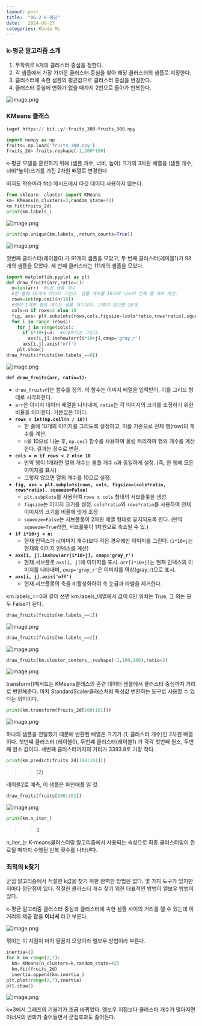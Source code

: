 ```yaml
---
layout: post
title:  "06-2 k-평균"
date:   2024-08-27 
categories: Khuda ML
---
```


### k-평균 알고리즘 소개

1. 무작위로 k개의 클러스터 중심을 정한다.
2. 각 샘플에서 가장 가까운 클러스터 중심을 찾아 해당 클러스터의 샘플로 지정한다.
3. 클러스터에 속한 샘플의 평균값으로 클러스터 중심을 변경한다.
4. 클러스터 중심에 변화가 없을 때까지 2번으로 돌아가 반복한다.

![image.png](https://prod-files-secure.s3.us-west-2.amazonaws.com/7af498a2-beb6-449d-a194-c4c8afcd1e0a/0386ac96-77e9-4c28-85da-bcca3e49696a/image.png)

### KMeans 클래스

```python
iwget https:// bit.;y/-fruits_300-fruits_300.npy

import numpy as np
fruits= np.load('fruits_300.npy')
fruits_2d= fruits.reshape(-1,100*100)
```

k-평균 모델을 훈련하기 위해 (샘플 개수, 너비, 높이) 크기의 3차원 배열을 (샘플 개수, 너비*높이)크기를 가진 2차원 배열로 변경한다

비지도 학습이라 fit() 메서드에서 타깃 데이터 사용하지 않는다.

```python
from sklearn. cluster import KMeans 
km= KMeans(n_clusters=3,random_state=42)
km.fit(fruits_2d)
print(km.labels_)
```

![image.png](https://prod-files-secure.s3.us-west-2.amazonaws.com/7af498a2-beb6-449d-a194-c4c8afcd1e0a/b0c8fd43-5292-4ab1-9f82-dca83fcde0b5/image.png)

```python
print(np.unique(km.labels_,return_counts=True))
```

![image.png](https://prod-files-secure.s3.us-west-2.amazonaws.com/7af498a2-beb6-449d-a194-c4c8afcd1e0a/955c2f36-b139-4af3-9fa9-798ee964a358/image.png)

첫번째 클러스터(레이블0) 가 91개의 샘플을 모았고, 두 번째 클러스터(레이블1)가 98개의 샘플을 모았다. 세 번째 클러스터는 111개의 샘플을 모았다.

```python
import matplotlib.pyplot as plt
def draw_fruits(arr,ratio=1):
  n=len(arr)  #n은 샘플 개수
  #한 줄에 10개씩 이미지 그린다. 샘플 개수를 10으로 나누어 전체 행 개수 계산.
  rows=int(np.ceil(n/10))
  #행이 1개면 열의 개수는 샘플 개수이다. 그렇지 않으면 10개.
  cols=n if rows<2 else 10
  fig, axs= plt.subplots(rows,cols,figsize=(cols*ratio,rows*ratio),squeeze=False)
  for i in range (rows):
    for j in range(cols):
      if i*10+j<n:  #n개까지만 그린다.
        axs[i,j].imshow(arr[i*10+j],cmap='gray_r')
      axs[i,j].axis('off')
    plt.show()
draw_fruits(fruits[km.labels_==0])
```

![image.png](https://prod-files-secure.s3.us-west-2.amazonaws.com/7af498a2-beb6-449d-a194-c4c8afcd1e0a/3f184e65-0583-4ee2-b20b-4e673b9b980e/image.png)

**`def draw_fruits(arr, ratio=1):`**

- `draw_fruits`라는 함수를 정의. 이 함수는 이미지 배열을 입력받아, 이를 그리드 형태로 시각화한다.
- `arr`은 이미지 데이터 배열을 나타내며, `ratio`는 각 이미지의 크기를 조정하기 위한 비율을 의미한다. 기본값은 1이다.
- **`rows = int(np.ceil(n / 10))`**
    - 한 줄에 10개의 이미지를 그리도록 설정하고, 이를 기준으로 전체 행(row)의 개수를 계산.
    - `n`을 10으로 나눈 후, `np.ceil` 함수를 사용하여 올림 처리하여 행의 개수를 계산한다. 결과는 정수로 변환.
- **`cols = n if rows < 2 else 10`**
    - 만약 행이 1개라면 열의 개수는 샘플 개수 `n`과 동일하게 설정. (즉, 한 행에 모든 이미지를 표시)
    - 그렇지 않으면 열의 개수를 10으로 설정.
- **`fig, axs = plt.subplots(rows, cols, figsize=(cols*ratio, rows*ratio), squeeze=False)`**
    - `plt.subplots`를 사용하여 `rows x cols` 형태의 서브플롯을 생성
    - `figsize`는 이미지 크기를 설정. `cols*ratio`와 `rows*ratio`를 사용하여 전체 이미지의 크기를 비율에 맞게 조정
    - `squeeze=False`는 서브플롯이 2차원 배열 형태로 유지되도록 한다. (만약 `squeeze=True`라면, 서브플롯이 1차원으로 축소될 수 있.)
- **`if i*10+j < n:`**
    - 현재 인덱스가 `n`(이미지 개수)보다 작은 경우에만 이미지를 그린다. (`i*10+j`는 현재의 이미지 인덱스를 계산)
- **`axs[i, j].imshow(arr[i*10+j], cmap='gray_r')`**
    - 현재 서브플롯 `axs[i, j]`에 이미지를 표시. `arr[i*10+j]`는 현재 인덱스의 이미지를 나타내며, `cmap='gray_r'`은 이미지를 역상(gray_r)으로 표시.
- **`axs[i, j].axis('off')`**
    - 현재 서브플롯의 축을 비활성화하여 축 눈금과 라벨을 제거한다.

km.labels_==0과 같이 쓰면 km.labels_배열에서 값이 0인 위치는 True, 그 외는 모두 False가 된다. 

```python
draw_fruits(fruits[km.labels_==1])
```

![image.png](https://prod-files-secure.s3.us-west-2.amazonaws.com/7af498a2-beb6-449d-a194-c4c8afcd1e0a/ad33d548-6fcf-4f61-a998-973476c594c4/image.png)

```python
draw_fruits(fruits[km.labels_==2])
```

![image.png](https://prod-files-secure.s3.us-west-2.amazonaws.com/7af498a2-beb6-449d-a194-c4c8afcd1e0a/0ac33048-43fb-438d-95dc-a986767c7c3d/image.png)

```python
draw_fruits(km.cluster_centers_.reshape(-1,100,100),ratio=3)
```

![image.png](https://prod-files-secure.s3.us-west-2.amazonaws.com/7af498a2-beb6-449d-a194-c4c8afcd1e0a/2009391e-abf1-4942-821d-18b10d2db164/image.png)

transform()메서드는 KMeans클래스의 훈련 데이터 샘플에서 클러스터 중심까지 거리로 변환해준다. 마치 StandardScaler클래스처럼 특성값 변환하는 도구로 사용할 수 있다는 의미이다.

```python
print(km.transform(fruits_2d[100:101]))
```

![image.png](https://prod-files-secure.s3.us-west-2.amazonaws.com/7af498a2-beb6-449d-a194-c4c8afcd1e0a/1d875d11-90f5-4053-9905-c82b176e4325/image.png)

하나의 샘플을 전달했기 때문에 반환된 배열은 크기가 (1, 클러스터 개수)인 2차원 배열이다. 첫번째 클러스터 (레이블0), 두번째 클러스터(레이블1) 가 각각 첫번째 원소, 두번째 원소 값이다. 세번째 클러스터까지의 거리가 3393.8로 가장 작다. 

```python
print(km.predict(fruits_2d[100:101]))
```

>>[2]

레이블2로 예측, 이 샘플은 파인애플 일 것.

```python
draw_fruits(fruits[100:101])
```

![image.png](https://prod-files-secure.s3.us-west-2.amazonaws.com/7af498a2-beb6-449d-a194-c4c8afcd1e0a/49828553-921e-43f9-a540-83516f8c84ee/image.png)

```python
print(km.n_iter_)
```

>>3

n_iter_는 K-means클러스터링 알고리즘에서 사용되는 속성으로 최종 클러스터링이 완료될 때까지 수행된 반복 횟수를 나타낸다. 

### 최적의 k찾기

군집 알고리즘에서 적절한 k값을 찾기 위한 완벽한 방법은 없다. 몇 가지 도구가 있지만 저마다 장단점이 있다. 적절한 클러스터 개수 찾기 위한 대표적인 방법이 엘보우 방법이 있다.

k-평균 알고리즘 클러스터 중심과 클러스터에 속한 샘플 사이의 거리를 잴 수 있는데 이 거리의 제곱 합을 **이너셔** 라고 부른다. 

![image.png](https://prod-files-secure.s3.us-west-2.amazonaws.com/7af498a2-beb6-449d-a194-c4c8afcd1e0a/cebff34e-7c1c-4bc0-8c52-ca8e6264ccd2/image.png)

꺾이는 이 지점이 마치 팔꿈치 모양이라 엘보우 방법이라 부른다.

```python
inertia=[]
for k in range(2,7):
  km= KMeans(n_clusters=k,random_state=42)
  km.fit(fruits_2d)
  inertia.append(km.inertia_)
plt.plot(range(2,7),inertia)
plt.show()
```

![image.png](https://prod-files-secure.s3.us-west-2.amazonaws.com/7af498a2-beb6-449d-a194-c4c8afcd1e0a/e67a9746-c7da-4c08-91e7-44f84ac74489/image.png)

k=3에서 그래프의 기울기가 조금 바뀌었다. 엘보우 지점보다 클러스터 개수가 많아지면 이너셔의 변화가 줄어들면서 군집효과도 줄어든다.